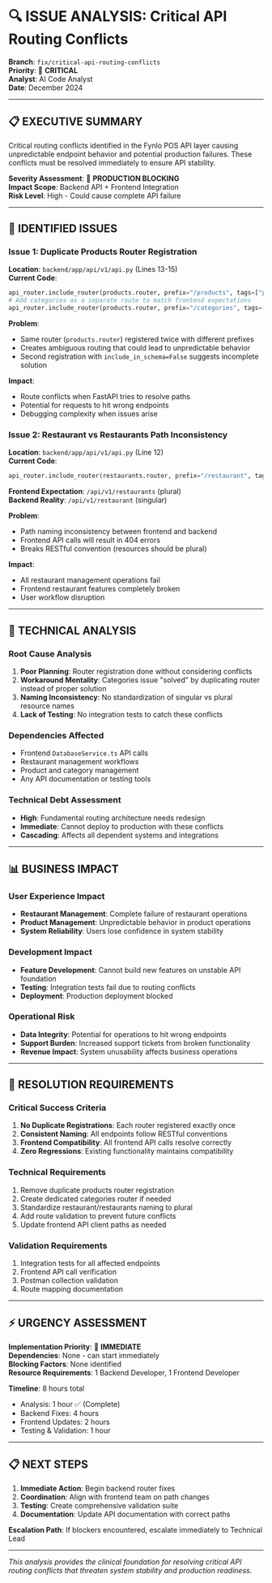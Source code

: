 # 🔍 ISSUE ANALYSIS: Critical API Routing Conflicts
**Branch**: `fix/critical-api-routing-conflicts`  
**Priority**: 🔴 **CRITICAL**  
**Analyst**: AI Code Analyst  
**Date**: December 2024  

---

## 📋 EXECUTIVE SUMMARY

Critical routing conflicts identified in the Fynlo POS API layer causing unpredictable endpoint behavior and potential production failures. These conflicts must be resolved immediately to ensure API stability.

**Severity Assessment**: 🔴 **PRODUCTION BLOCKING**  
**Impact Scope**: Backend API + Frontend Integration  
**Risk Level**: High - Could cause complete API failure  

---

## 🚨 IDENTIFIED ISSUES

### **Issue 1: Duplicate Products Router Registration**
**Location**: `backend/app/api/v1/api.py` (Lines 13-15)  
**Current Code**:
```python
api_router.include_router(products.router, prefix="/products", tags=["products"])
# Add categories as a separate route to match frontend expectations
api_router.include_router(products.router, prefix="/categories", tags=["categories"], include_in_schema=False)
```

**Problem**: 
- Same router (`products.router`) registered twice with different prefixes
- Creates ambiguous routing that could lead to unpredictable behavior
- Second registration with `include_in_schema=False` suggests incomplete solution

**Impact**:
- Route conflicts when FastAPI tries to resolve paths
- Potential for requests to hit wrong endpoints
- Debugging complexity when issues arise

### **Issue 2: Restaurant vs Restaurants Path Inconsistency**
**Location**: `backend/app/api/v1/api.py` (Line 12)  
**Current Code**:
```python
api_router.include_router(restaurants.router, prefix="/restaurant", tags=["restaurants"])
```

**Frontend Expectation**: `/api/v1/restaurants` (plural)  
**Backend Reality**: `/api/v1/restaurant` (singular)

**Problem**:
- Path naming inconsistency between frontend and backend
- Frontend API calls will result in 404 errors
- Breaks RESTful convention (resources should be plural)

**Impact**:
- All restaurant management operations fail
- Frontend restaurant features completely broken
- User workflow disruption

---

## 🔬 TECHNICAL ANALYSIS

### **Root Cause Analysis**
1. **Poor Planning**: Router registration done without considering conflicts
2. **Workaround Mentality**: Categories issue "solved" by duplicating router instead of proper solution
3. **Naming Inconsistency**: No standardization of singular vs plural resource names
4. **Lack of Testing**: No integration tests to catch these conflicts

### **Dependencies Affected**
- Frontend `DatabaseService.ts` API calls
- Restaurant management workflows
- Product and category management
- Any API documentation or testing tools

### **Technical Debt Assessment**
- **High**: Fundamental routing architecture needs redesign
- **Immediate**: Cannot deploy to production with these conflicts
- **Cascading**: Affects all dependent systems and integrations

---

## 📊 BUSINESS IMPACT

### **User Experience Impact**
- **Restaurant Management**: Complete failure of restaurant operations
- **Product Management**: Unpredictable behavior in product operations
- **System Reliability**: Users lose confidence in system stability

### **Development Impact**
- **Feature Development**: Cannot build new features on unstable API foundation
- **Testing**: Integration tests fail due to routing conflicts
- **Deployment**: Production deployment blocked

### **Operational Risk**
- **Data Integrity**: Potential for operations to hit wrong endpoints
- **Support Burden**: Increased support tickets from broken functionality
- **Revenue Impact**: System unusability affects business operations

---

## 🎯 RESOLUTION REQUIREMENTS

### **Critical Success Criteria**
1. **No Duplicate Registrations**: Each router registered exactly once
2. **Consistent Naming**: All endpoints follow RESTful conventions
3. **Frontend Compatibility**: All frontend API calls resolve correctly
4. **Zero Regressions**: Existing functionality maintains compatibility

### **Technical Requirements**
1. Remove duplicate products router registration
2. Create dedicated categories router if needed
3. Standardize restaurant/restaurants naming to plural
4. Add route validation to prevent future conflicts
5. Update frontend API client paths as needed

### **Validation Requirements**
1. Integration tests for all affected endpoints
2. Frontend API call verification
3. Postman collection validation
4. Route mapping documentation

---

## ⚡ URGENCY ASSESSMENT

**Implementation Priority**: 🔴 **IMMEDIATE**  
**Dependencies**: None - can start immediately  
**Blocking Factors**: None identified  
**Resource Requirements**: 1 Backend Developer, 1 Frontend Developer  

**Timeline**: 8 hours total
- Analysis: 1 hour ✅ (Complete)
- Backend Fixes: 4 hours
- Frontend Updates: 2 hours  
- Testing & Validation: 1 hour

---

## 📋 NEXT STEPS

1. **Immediate Action**: Begin backend router fixes
2. **Coordination**: Align with frontend team on path changes
3. **Testing**: Create comprehensive validation suite
4. **Documentation**: Update API documentation with correct paths

**Escalation Path**: If blockers encountered, escalate immediately to Technical Lead

---

*This analysis provides the clinical foundation for resolving critical API routing conflicts that threaten system stability and production readiness.* 